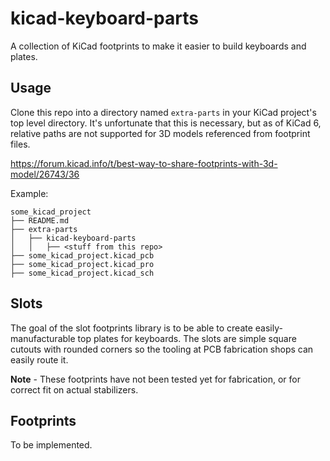 # kicad-keyboard-parts

A collection of KiCad footprints to make it easier to build keyboards and plates.

## Usage

Clone this repo into a directory named `extra-parts` in your KiCad project's top level directory.
It's unfortunate that this is necessary, but as of KiCad 6, relative paths are not supported for
3D models referenced from footprint files.

https://forum.kicad.info/t/best-way-to-share-footprints-with-3d-model/26743/36

Example:

```
some_kicad_project
├── README.md
├── extra-parts
│   ├── kicad-keyboard-parts
│   │   ├── <stuff from this repo>
├── some_kicad_project.kicad_pcb
├── some_kicad_project.kicad_pro
├── some_kicad_project.kicad_sch
```

## Slots

The goal of the slot footprints library is to be able to create easily-manufacturable top plates for keyboards. The slots are simple
square cutouts with rounded corners so the tooling at PCB fabrication shops can easily route it.

**Note** - These footprints have not been tested yet for fabrication, or for correct fit on actual stabilizers.

## Footprints

To be implemented.
